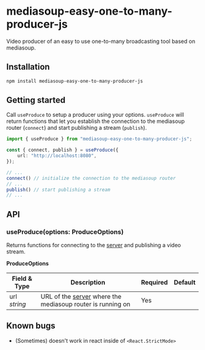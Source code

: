 # mediasoup-easy-one-to-many-producer-js

Video producer of an easy to use one-to-many broadcasting tool based on mediasoup.

## Installation

```sh
npm install mediasoup-easy-one-to-many-producer-js
```

## Getting started

Call `useProduce` to setup a producer using your options. `useProduce` will return functions that let you establish the connection to the mediasoup router (`connect`) and start publishing a stream (`publish`).

```ts
import { useProduce } from "mediasoup-easy-one-to-many-producer-js";

const { connect, publish } = useProduce({
    url: "http://localhost:8080",
});

// ...
connect() // initialize the connection to the mediasoup router
// ...
publish() // start publishing a stream
// ...
```

## API

### useProduce(options: ProduceOptions)

Returns functions for connecting to the [server](https://github.com/sandro-salzmann/mediasoup-easy-one-to-many-server) and publishing a video stream.

**ProduceOptions**

| Field & Type        | Description                                                                                                                        | Required | Default |
| ------------------- | ---------------------------------------------------------------------------------------------------------------------------------- | -------- | ------- |
| url <br /> *string* | URL of the [server](https://github.com/sandro-salzmann/mediasoup-easy-one-to-many-server) where the mediasoup router is running on | Yes      |         |

## Known bugs

- (Sometimes) doesn't work in react inside of `<React.StrictMode>`
